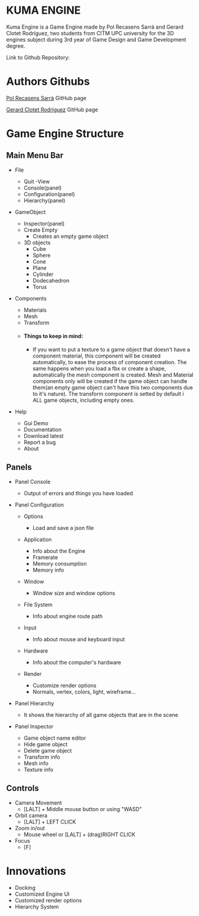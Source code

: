# KUMA ENGINE

Kuma Engine is a Game Engine made by Pol Recasens Sarrà and Gerard Clotet Rodríguez,
two students from CITM UPC university for the 3D engines subject during 3rd year of Game Design and Game Development degree.

Link to Github Repository:

# Authors Githubs
[Pol Recasens Sarrà](https://github.com/PolRecasensSarra) GitHub page

[Gerard Clotet Rodríguez](https://github.com/GerardClotet) GitHub page

# Game Engine Structure

## Main Menu Bar
- File
	- Quit
-View
	- Console(panel)
	- Configuration(panel)
	- Hierarchy(panel)
- GameObject
	- Inspector(panel)
	- Create Empty
		- Creates an empty game object
	- 3D objects
		- Cube
		- Sphere
		- Cone
		- Plane
		- Cylinder
		- Dodecahedron
		- Torus
	
- Components
	- Materials
	- Mesh
	- Transform
	- #### Things to keep in mind: 
		- If you want to put a texture to a game object that doesn't have a component material, this component will be created automatically, to ease the process of component creation. The same happens when you load a fbx or create a shape, automatically the mesh component is created. Mesh and Material components only will be created if the game object can handle them(an empty game object can't have this two components due to it's nature). The transform component is setted by default i ALL game objects, including empty ones.
	
- Help
	- Gui Demo
	- Documentation
	- Download latest
	- Report a bug
	- About
  
 ## Panels
  - Panel Console
    - Output of errors and things you have loaded
  
  - Panel Configuration
    - Options
      - Load and save a json file
      
    - Application 
      - Info about the Engine
      - Framerate
      - Memory consumption
      - Memory info
      
    - Window
      - Window size and window options
      
    - File System
       - Info about engine route path
       
    - Input
      - Info about mouse and keyboard input
      
    - Hardware
      - Info about the computer's hardware
      
    - Render
      - Customize render options
      - Normals, vertex, colors, light, wireframe...
  
  - Panel Hierarchy
    - It shows the hierarchy of all game objects that are in the scene
  
  - Panel Inspector
    - Game object name editor
    - Hide game object
    - Delete game object
    - Transform info
    - Mesh info
    - Texture info

## Controls
- Camera Movement
	- [LALT] + Middle mouse button or using "WASD"
- Orbit camera
	- [LALT]	+ LEFT CLICK
- Zoom in/out
	- Mouse wheel or [LALT] + (drag)RIGHT CLICK
- Focus
	- [F]


# Innovations
- Docking
- Customized Engine UI
- Customized render options
- Hierarchy System 
